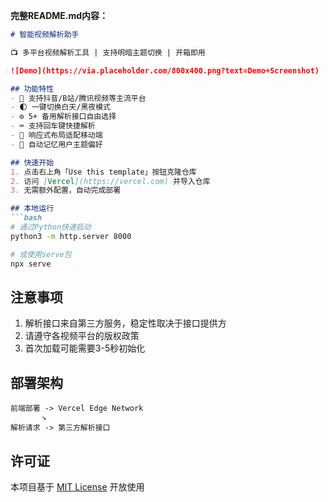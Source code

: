 **完整README.md内容：**

```markdown
# 智能视频解析助手

📺 多平台视频解析工具 | 支持明暗主题切换 | 开箱即用

![Demo](https://via.placeholder.com/800x400.png?text=Demo+Screenshot)

## 功能特性
- 🚀 支持抖音/B站/腾讯视频等主流平台
- 🌓 一键切换白天/黑夜模式
- ⚙️ 5+ 备用解析接口自由选择
- ⌨️ 支持回车键快捷解析
- 📱 响应式布局适配移动端
- 💾 自动记忆用户主题偏好

## 快速开始
1. 点击右上角「Use this template」按钮克隆仓库
2. 访问 [Vercel](https://vercel.com) 并导入仓库
3. 无需额外配置，自动完成部署

## 本地运行
```bash
# 通过Python快速启动
python3 -m http.server 8000

# 或使用serve包
npx serve
```

## 注意事项
1. 解析接口来自第三方服务，稳定性取决于接口提供方
2. 请遵守各视频平台的版权政策
3. 首次加载可能需要3-5秒初始化

## 部署架构
```
前端部署 -> Vercel Edge Network
       ↘
解析请求 -> 第三方解析接口
```

## 许可证
本项目基于 [MIT License](LICENSE) 开放使用
```

